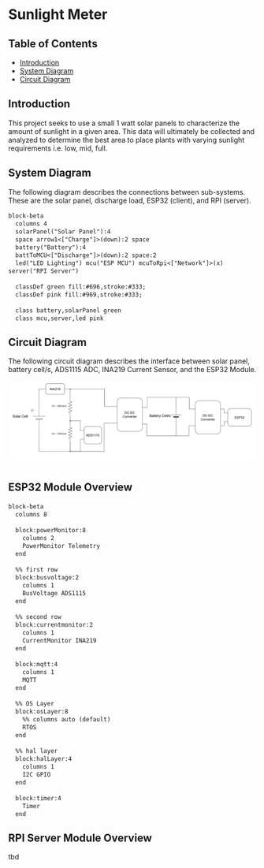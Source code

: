 # Sunlight Meter

## Table of Contents
- [Introduction](#introduction)
- [System Diagram](#system-diagram)
- [Circuit Diagram](#circuit-diagram)

## Introduction
This project seeks to use a small 1 watt solar panels to characterize the amount of sunlight in a given area. This data will ultimately be collected and analyzed to determine the best area to place plants with varying sunlight requirements i.e. low, mid, full.

## System Diagram
The following diagram describes the connections between sub-systems. These are the solar panel, discharge load, ESP32 (client), and RPI (server).

```mermaid
block-beta
  columns 4
  solarPanel("Solar Panel"):4
  space arrow1<["Charge"]>(down):2 space
  battery("Battery"):4
  battToMCU<["Discharge"]>(down):2 space:2
  led("LED Lighting") mcu("ESP MCU") mcuToRpi<["Network"]>(x) server("RPI Server")
  
  classDef green fill:#696,stroke:#333;
  classDef pink fill:#969,stroke:#333;

  class battery,solarPanel green
  class mcu,server,led pink
```


## Circuit Diagram
The following circuit diagram describes the interface between solar panel, battery cell/s, ADS1115 ADC, INA219 Current Sensor, and the ESP32 Module.

![alt text](/solar_meter/Documents/Images/solar_meter_circuit_diagram.png)


## ESP32 Module Overview

```mermaid
block-beta
  columns 8

  block:powerMonitor:8
    columns 2
    PowerMonitor Telemetry
  end

  %% first row
  block:busvoltage:2
    columns 1
    BusVoltage ADS1115
  end

  %% second row
  block:currentmonitor:2
    columns 1
    CurrentMonitor INA219
  end

  block:mqtt:4
    columns 1
    MQTT
  end

  %% OS Layer
  block:osLayer:8
    %% columns auto (default)
    RTOS
  end

  %% hal layer
  block:halLayer:4
    columns 1
    I2C GPIO
  end

  block:timer:4
    Timer 
  end

```

## RPI Server Module Overview

tbd



